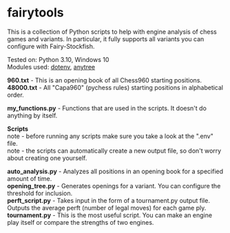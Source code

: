 # fairytools
This is a collection of Python scripts to help with engine analysis of chess games and variants. In particular, it fully supports all variants you can configure with Fairy-Stockfish.

Tested on: Python 3.10, Windows 10\
Modules used: [dotenv](https://pypi.org/project/python-dotenv/), [anytree](https://pypi.org/project/anytree/)

**960.txt** - This is an opening book of all Chess960 starting positions.\
**48000.txt** - All "Capa960" (pychess rules) starting positions in alphabetical order.

**my_functions.py** - Functions that are used in the scripts. It doesn't do anything by itself.

**Scripts**\
note - before running any scripts make sure you take a look at the ".env" file.\
note - the scripts can automatically create a new output file, so don't worry about creating one yourself.

**auto_analysis.py** - Analyzes all positions in an opening book for a specified amount of time.\
**opening_tree.py** - Generates openings for a variant. You can configure the threshold for inclusion.\
**perft_script.py** - Takes input in the form of a tournament.py output file. Outputs the average perft (number of legal moves) for each game ply.\
**tournament.py** - This is the most useful script. You can make an engine play itself or compare the strengths of two engines.

